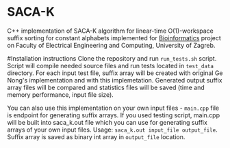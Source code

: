 # SACA-K

C++ implementation of SACA-K algorithm for linear-time O(1)-workspace suffix sorting for constant alphabets implemented for [Bioinformatics](https://www.fer.unizg.hr/predmet/bio) project on Faculty of Electrical Engineering and Computing, University of Zagreb.

#Installation instructions
Clone the repository and run `run_tests.sh` script. Script will compile needed source files and run tests located in `test_data` directory. For each input test file, suffix array will be created with original Ge Nong's implementation and with this implemetation. Generated output suffix array files will be compared and statistics files will be saved (time and memory performance, input file size).

You can also use this implementation on your own input files - `main.cpp` file is endpoint for generating suffix arrays. If you used testing script, main.cpp will be built into saca_k.out file which you can use for generating suffix arrays of your own input files. Usage: `saca_k.out input_file output_file`. Suffix array is saved as binary int array in `output_file` location.